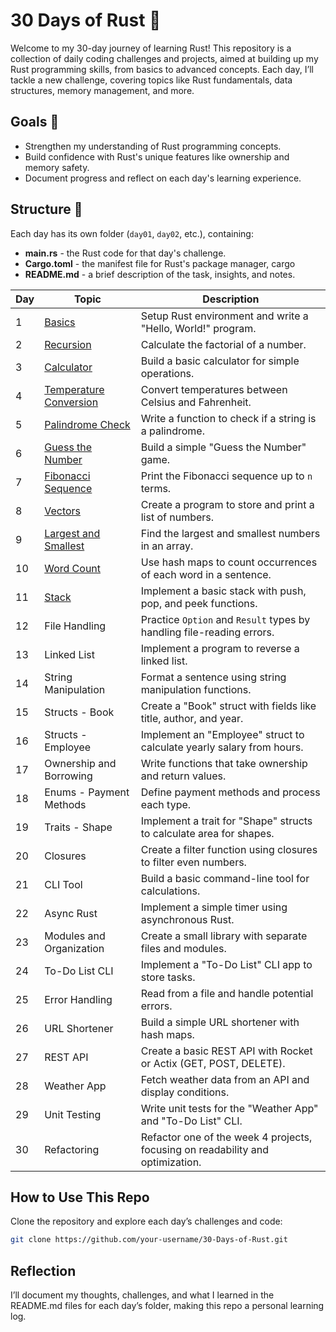 # 30 Days of Rust 🦀

Welcome to my 30-day journey of learning Rust! This repository is a collection of daily coding challenges and projects, aimed at building up my Rust programming skills, from basics to advanced concepts. Each day, I’ll tackle a new challenge, covering topics like Rust fundamentals, data structures, memory management, and more.

## Goals 🎯
- Strengthen my understanding of Rust programming concepts.
- Build confidence with Rust's unique features like ownership and memory safety.
- Document progress and reflect on each day's learning experience.

## Structure 📁
Each day has its own folder (`day01`, `day02`, etc.), containing:
- **main.rs** - the Rust code for that day's challenge.
- **Cargo.toml** - the manifest file for Rust's package manager, cargo
- **README.md** - a brief description of the task, insights, and notes.

| Day | Topic                                                                                                              | Description                                                                 |
| --- |--------------------------------------------------------------------------------------------------------------------| --------------------------------------------------------------------------- |
| 1   | [Basics](https://github.com/alimovshohrukh/30-days-of-rust/tree/main/day01_hello_world)                            | Setup Rust environment and write a "Hello, World!" program.                |
| 2   | [Recursion](https://github.com/alimovshohrukh/30-days-of-rust/tree/main/day02_factorial)                           | Calculate the factorial of a number.                                       |
| 3   | [Calculator](https://github.com/alimovshohrukh/30-days-of-rust/tree/main/day03_calculator)                         | Build a basic calculator for simple operations.                           |
| 4   | [Temperature Conversion](https://github.com/alimovshohrukh/30-days-of-rust/tree/main/day04_temperature_conversion) | Convert temperatures between Celsius and Fahrenheit.                      |
| 5   | [Palindrome Check](https://github.com/alimovshohrukh/30-days-of-rust/tree/main/day05_palindrome)                   | Write a function to check if a string is a palindrome.                    |
| 6   | [Guess the Number](https://github.com/alimovshohrukh/30-days-of-rust/tree/main/day06_number_guess)                 | Build a simple "Guess the Number" game.                                   |
| 7   | [Fibonacci Sequence](https://github.com/alimovshohrukh/30-days-of-rust/tree/main/day07_fibonacci)                  | Print the Fibonacci sequence up to `n` terms.                             |
| 8   | [Vectors](https://github.com/alimovshohrukh/30-days-of-rust/tree/main/day08_vectors)                               | Create a program to store and print a list of numbers.                    |
| 9   | [Largest and Smallest](https://github.com/alimovshohrukh/30-days-of-rust/tree/main/day09_largest_smallest)         | Find the largest and smallest numbers in an array.                        |
| 10  | [Word Count](https://github.com/alimovshohrukh/30-days-of-rust/tree/main/day10_word_count)                         | Use hash maps to count occurrences of each word in a sentence.            |
| 11  | [Stack](https://github.com/alimovshohrukh/30-days-of-rust/tree/main/day11_stack_data_structure)                                         | Implement a basic stack with push, pop, and peek functions.               |
| 12  | File Handling                                                                                                      | Practice `Option` and `Result` types by handling file-reading errors.     |
| 13  | Linked List                                                                                                        | Implement a program to reverse a linked list.                             |
| 14  | String Manipulation                                                                                                | Format a sentence using string manipulation functions.                    |
| 15  | Structs - Book                                                                                                     | Create a "Book" struct with fields like title, author, and year.          |
| 16  | Structs - Employee                                                                                                 | Implement an "Employee" struct to calculate yearly salary from hours.     |
| 17  | Ownership and Borrowing                                                                                            | Write functions that take ownership and return values.                   |
| 18  | Enums - Payment Methods                                                                                            | Define payment methods and process each type.                           |
| 19  | Traits - Shape                                                                                                     | Implement a trait for "Shape" structs to calculate area for shapes.       |
| 20  | Closures                                                                                                           | Create a filter function using closures to filter even numbers.           |
| 21  | CLI Tool                                                                                                           | Build a basic command-line tool for calculations.                         |
| 22  | Async Rust                                                                                                         | Implement a simple timer using asynchronous Rust.                         |
| 23  | Modules and Organization                                                                                           | Create a small library with separate files and modules.               |
| 24  | To-Do List CLI                                                                                                     | Implement a "To-Do List" CLI app to store tasks.                          |
| 25  | Error Handling                                                                                                     | Read from a file and handle potential errors.                             |
| 26  | URL Shortener                                                                                                      | Build a simple URL shortener with hash maps.                              |
| 27  | REST API                                                                                                           | Create a basic REST API with Rocket or Actix (GET, POST, DELETE).         |
| 28  | Weather App                                                                                                        | Fetch weather data from an API and display conditions.                    |
| 29  | Unit Testing                                                                                                       | Write unit tests for the "Weather App" and "To-Do List" CLI.              |
| 30  | Refactoring                                                                                                        | Refactor one of the week 4 projects, focusing on readability and optimization. |

## How to Use This Repo
Clone the repository and explore each day’s challenges and code:

```bash
git clone https://github.com/your-username/30-Days-of-Rust.git
```

## Reflection
I’ll document my thoughts, challenges, and what I learned in the README.md files for each day’s folder, making this repo a personal learning log.
